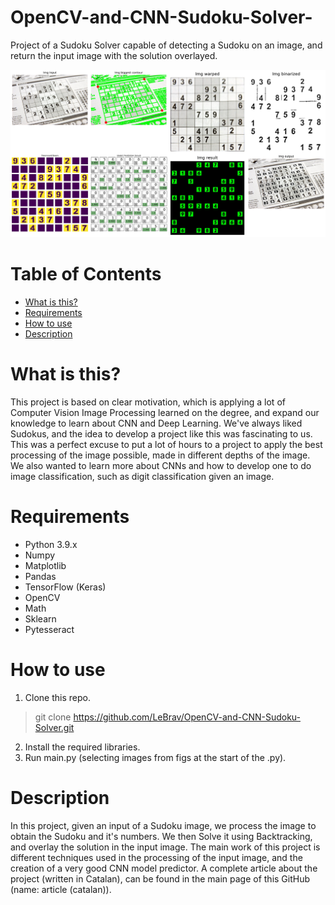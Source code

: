 # OpenCV-and-CNN-Sudoku-Solver-
Project of a Sudoku Solver capable of detecting a Sudoku on an image, and return the input image with the solution overlayed.
<p align="center"><img src="/results/results.jpg" width="900"/></p>


# Table of Contents
   * [What is this?](#What-is-this)
   * [Requirements](#Requirements)
   * [How to use](#How-to-use)
   * [Description](#Description)

# What is this?
This project is based on clear motivation, which is applying a lot of Computer Vision Image Processing learned on the degree, and expand our knowledge to learn about CNN and Deep Learning. We've always liked Sudokus, and the idea to develop a project like this was fascinating to us. This was a perfect excuse to put a lot of hours to a project to apply the best processing of the image possible, made in different depths of the image. We also wanted to learn more about CNNs and how to develop one to do image classification, such as digit classification given an image.

# Requirements
- Python 3.9.x
- Numpy
- Matplotlib
- Pandas
- TensorFlow (Keras)
- OpenCV
- Math
- Sklearn
- Pytesseract

# How to use
1. Clone this repo.
> git clone https://github.com/LeBrav/OpenCV-and-CNN-Sudoku-Solver.git
2. Install the required libraries.
3. Run main.py (selecting images from figs at the start of the .py).

# Description
In this project, given an input of a Sudoku image, we process the image to obtain the Sudoku and it's numbers. We then Solve it using Backtracking, and overlay the solution in the input image. The main work of this project is different techniques used in the processing of the input image, and the creation of a very good CNN model predictor. 
A complete article about the project (written in Catalan), can be found in the main page of this GitHub (name: article (catalan)).
